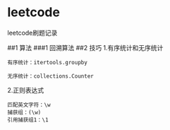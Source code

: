 # leetcode
leetcode刷题记录

##1 算法
###1 回溯算法
##2 技巧
1.有序统计和无序统计
    
    有序统计：itertools.groupby
    
    无序统计：collections.Counter
2.正则表达式

    匹配英文字符：\w
    捕获组：(\w)
    引用捕获组1：\1
